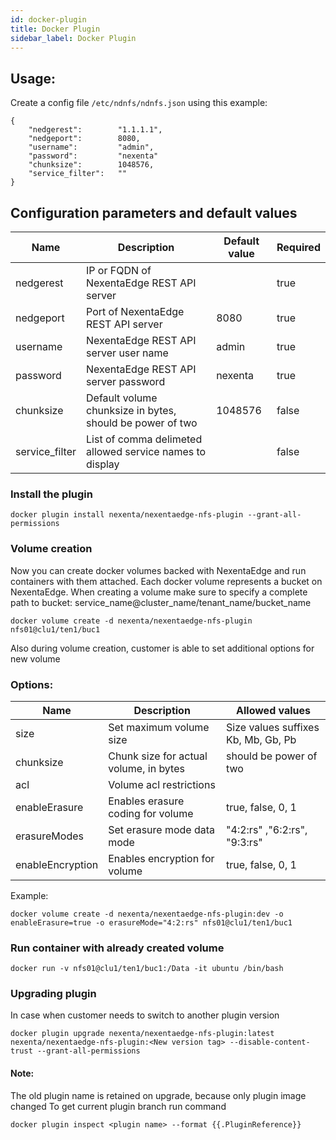 ```yaml
---
id: docker-plugin
title: Docker Plugin
sidebar_label: Docker Plugin
---
```


## Usage:
Create a config file `/etc/ndnfs/ndnfs.json` using this example:

```
{
    "nedgerest":        "1.1.1.1",
    "nedgeport":        8080,
    "username":         "admin",
    "password":         "nexenta"
    "chunksize":        1048576,
    "service_filter":   ""
}
```

## Configuration parameters and default values
| Name      | Description           | Default value | Required |
|-----------|-----------------------|---------------|----------|
| nedgerest | IP or FQDN of NexentaEdge REST API server|         | true |
| nedgeport | Port of NexentaEdge REST API server| 8080 |  true |
| username  | NexentaEdge REST API server user name| admin | true |
| password  | NexentaEdge REST API server password | nexenta | true |
| chunksize | Default volume chunksize in bytes, should be power of two | 1048576 | false |
| service_filter | List of comma delimeted allowed service names to display |     | false |


### Install the plugin

```
docker plugin install nexenta/nexentaedge-nfs-plugin --grant-all-permissions
```

### Volume creation
 Now you can create docker volumes backed with NexentaEdge and run containers with them attached. Each docker volume represents a bucket on NexentaEdge. When creating a volume make sure to specify a complete path to bucket: service_name@cluster_name/tenant_name/bucket_name

```
docker volume create -d nexenta/nexentaedge-nfs-plugin nfs01@clu1/ten1/buc1
```

Also during volume creation, customer is able to set additional options for new volume

### Options:

| Name      | Description           | Allowed values            |
|-----------|-----------------------|---------------------------|
| size      | Set maximum volume size | Size values suffixes Kb, Mb, Gb, Pb |
| chunksize | Chunk size for actual volume, in bytes | should be power of two |
| acl       | Volume acl restrictions |                                       |
| enableErasure  | Enables erasure coding for volume | true, false, 0, 1 |
| erasureModes | Set erasure mode data mode | "4:2:rs" ,"6:2:rs", "9:3:rs" |
| enableEncryption | Enables encryption for volume | true, false, 0, 1 |


Example:

```
docker volume create -d nexenta/nexentaedge-nfs-plugin:dev -o enableErasure=true -o erasureMode="4:2:rs" nfs01@clu1/ten1/buc1
```

### Run container with already created volume

```
docker run -v nfs01@clu1/ten1/buc1:/Data -it ubuntu /bin/bash
```

### Upgrading plugin
In case when customer needs to switch to another plugin version

```
docker plugin upgrade nexenta/nexentaedge-nfs-plugin:latest nexenta/nexentaedge-nfs-plugin:<New version tag> --disable-content-trust --grant-all-permissions
```

#### Note:
The old plugin name is retained on upgrade, because only plugin image changed 
To get current plugin branch run command 

```
docker plugin inspect <plugin name> --format {{.PluginReference}}
```
